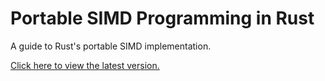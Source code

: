 # Portable SIMD Programming in Rust

A guide to Rust's portable SIMD implementation.

[Click here to view the latest version.](https://calebzulawski.github.io/rust-simd-book/)
